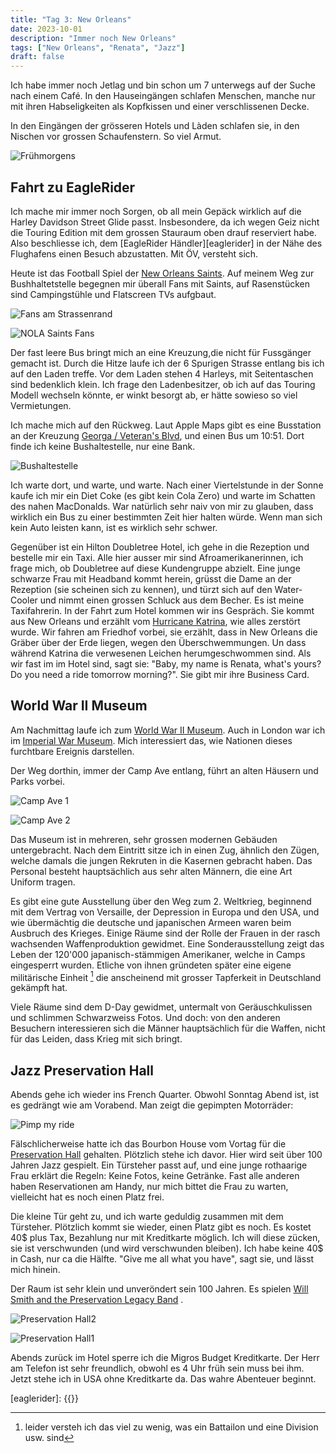 ```yaml
---
title: "Tag 3: New Orleans"
date: 2023-10-01
description: "Immer noch New Orleans"
tags: ["New Orleans", "Renata", "Jazz"]
draft: false
---
```


Ich habe immer noch Jetlag und bin schon um 7 unterwegs auf der Suche nach einem Café. In den Hauseingängen schlafen Menschen, manche nur mit ihren Habseligkeiten als Kopfkissen und einer verschlissenen Decke. 

In den Eingängen der grösseren Hotels und Làden schlafen sie, in den Nischen vor grossen Schaufenstern. So viel Armut.

![Frühmorgens](/images/IMG_0350.jpeg)

## Fahrt zu EagleRider

Ich mache mir immer noch Sorgen, ob all mein Gepäck wirklich auf die Harley Davidson Street Glide passt. Insbesondere, da ich wegen Geiz nicht die Touring Edition mit dem grossen Stauraum oben drauf reserviert habe. Also beschliesse ich, dem [EagleRider Händler][eaglerider] in der Nähe des Flughafens einen Besuch abzustatten. Mit ÖV, versteht sich.

Heute ist das Football Spiel der [New Orleans Saints](). Auf meinem Weg zur Bushhaltetstelle begegnen mir überall Fans mit Saints, auf Rasenstücken sind Campingstühle und Flatscreen TVs aufgbaut.

![Fans am Strassenrand](/images/IMG_0351.jpeg "Saints Fans bauen ihre Stände an den Strassenecken auf")

![NOLA Saints Fans](/images/IMG_0353.jpeg "New Orleans Saints Fans strömen zum Superdome")

Der fast leere Bus bringt mich an eine Kreuzung,die nicht für Fussgänger gemacht ist. Durch die Hitze laufe ich der 6 Spurigen Strasse entlang bis ich auf den Laden treffe. Vor dem Laden stehen 4 Harleys, mit Seitentaschen sind bedenklich klein. Ich frage den Ladenbesitzer, ob ich auf das Touring Modell wechseln könnte, er winkt besorgt ab, er hätte sowieso so viel Vermietungen. 

Ich mache mich auf den Rückweg. Laut Apple Maps gibt es eine Busstation an der Kreuzung [Georga / Veteran's Blvd](), und einen Bus um 10:51. Dort finde ich keine Bushaltestelle, nur eine Bank.

![Bushaltestelle](/images/IMG_0354.jpeg "Vergeblich warte ich an dieser Bushaltestelle")

Ich warte dort, und warte, und warte. Nach einer Viertelstunde in der Sonne kaufe ich mir ein Diet Coke (es gibt kein Cola Zero) und warte im Schatten des nahen MacDonalds. War natürlich sehr naiv von mir zu glauben, dass wirklich ein Bus zu einer bestimmten Zeit hier halten würde. Wenn man sich kein Auto leisten kann, ist es wirklich sehr schwer. 

Gegenüber ist ein Hilton Doubletree Hotel, ich gehe in die Rezeption und bestelle mir ein Taxi. Alle hier ausser mir sind Afroamerikanerinnen, ich frage mich, ob Doubletree auf diese Kundengruppe abzielt. Eine junge schwarze Frau mit Headband kommt herein, grüsst die Dame an der Rezeption (sie scheinen sich zu kennen), und türzt sich auf den Water-Cooler und nimmt einen grossen Schluck aus dem Becher. Es ist meine Taxifahrerin. In der Fahrt zum Hotel kommen wir ins Gespräch. Sie kommt aus New Orleans und erzählt vom [Hurricane Katrina][], wie alles zerstört wurde. Wir fahren am Friedhof vorbei, sie erzählt, dass in New Orleans die Gräber über der Erde liegen, wegen den Überschwemmungen. Un dass während Katrina die verwesenen Leichen herumgeschwommen sind. Als wir fast im im Hotel sind, sagt sie: "Baby, my name is Renata, what's yours? Do you need a ride tomorrow morning?". Sie gibt mir ihre Business Card. 



## World War II Museum

Am Nachmittag laufe ich zum [World War II Museum](). Auch in London war ich im [Imperial War Museum](https://en.wikipedia.org/wiki/Imperial_War_Museum). Mich interessiert das, wie Nationen dieses furchtbare Ereignis darstellen.  

Der Weg dorthin, immer der Camp Ave entlang, führt an alten Häusern und Parks vorbei.

![Camp Ave 1](/images/IMG_0355.jpeg)

![Camp Ave 2](/images/IMG_0356.jpeg)

Das Museum ist in mehreren, sehr grossen modernen Gebäuden untergebracht. Nach dem Eintritt sitze ich in einen Zug, ähnlich den Zügen, welche damals die jungen Rekruten in die Kasernen gebracht haben. Das Personal besteht hauptsächlich aus sehr alten Männern, die eine Art Uniform tragen. 

Es gibt eine gute Ausstellung über den Weg zum 2. Weltkrieg, beginnend mit dem Vertrag von Versaille, der Depression in Europa und den USA, und wie übermächtig die deutsche und japanischen Armeen waren beim Ausbruch des Krieges. Einige Räume sind der Rolle der Frauen in der rasch wachsenden Waffenproduktion gewidmet. Eine Sonderausstellung zeigt das Leben der 120'000 japanisch-stämmigen Amerikaner, welche in Camps eingesperrt wurden. Etliche von ihnen gründeten später eine eigene militärische Einheit [^militär] die anscheinend mit grosser Tapferkeit in Deutschland gekämpft hat.

Viele Räume sind dem D-Day gewidmet, untermalt von Geräuschkulissen und schlimmen Schwarzweiss Fotos. Und doch: von den anderen Besuchern interessieren sich die Männer hauptsächlich für die Waffen, nicht für das Leiden, dass Krieg mit sich bringt.

## Jazz Preservation Hall

Abends gehe ich wieder ins French Quarter. Obwohl Sonntag Abend ist, ist es gedrängt wie am Vorabend. Man zeigt die gepimpten Motorräder:

![Pimp my ride](/images/IMG_0359.jpeg "Strassenszene Bourbon Street")


Fälschlicherweise hatte ich das Bourbon House vom Vortag für die [Preservation Hall][] gehalten. Plötzlich stehe ich davor. Hier wird seit über 100 Jahren Jazz gespielt. Ein Türsteher passt auf, und eine junge rothaarige Frau erklärt die Regeln: Keine Fotos, keine Getränke. Fast alle anderen haben Reservationen am Handy, nur mich bittet die Frau zu warten, vielleicht hat es noch einen Platz frei.

Die kleine Tür geht zu, und ich warte geduldig zusammen mit dem Türsteher. Plötzlich kommt sie wieder, einen Platz gibt es noch. Es kostet 40$ plus Tax, Bezahlung nur mit Kreditkarte möglich. Ich will diese zücken, sie ist verschwunden (und wird verschwunden bleiben). Ich habe keine 40$ in Cash, nur ca die Hälfte. "Give me all what you have", sagt sie, und lässt mich hinein. 

Der Raum ist sehr klein und unveröndert sein 100 Jahren. Es spielen [Will Smith and the Preservation Legacy Band](https://www.preservationhall.com/events/preservation-legacy-band-ft-will-smith/) . 



![Preservation Hall2](/images/IMG_0362.jpeg "Blick in die Preservation Hall")

![Preservation Hall1](/images/IMG_0361.jpeg "Will Smith and Preservation Legacy Band geben Autogramme")

Abends zurück im Hotel sperre ich die Migros Budget Kreditkarte. Der Herr am Telefon ist sehr freundlich, obwohl es 4 Uhr früh sein muss bei ihm. Jetzt stehe ich in USA ohne Kreditkarte da. Das wahre Abenteuer beginnt.


[eaglerider]: {{<param eaglerider_nola>}}

[Preservation Hall]: https://www.preservationhall.com

[Hurricane Katrina]: https://en.wikipedia.org/wiki/Hurricane_Katrina

[^militär]: leider versteh ich das viel zu wenig, was ein Battailon und eine Division usw. sind



